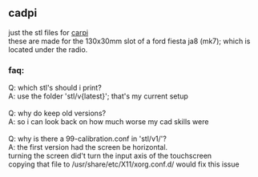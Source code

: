 ## cadpi
just the stl files for [carpi](https://github.com/trig0n/carpi)<br>
these are made for the 130x30mm slot of a ford fiesta ja8 (mk7); which is located under the radio.<br>

### faq:
Q: which stl's should i print?<br>
A: use the folder 'stl/v{latest}'; that's my current setup <br>
<br>
Q: why do keep old versions?<br>
A: so i can look back on how much worse my cad skills were<br> 
<br>
Q: why is there a 99-calibration.conf in 'stl/v1/'?<br>
A: the first version had the screen be horizontal.<br>
turning the screen did't turn the input axis of the touchscreen<br>
copying that file to /usr/share/etc/X11/xorg.conf.d/ would fix this issue<br>
<br>
